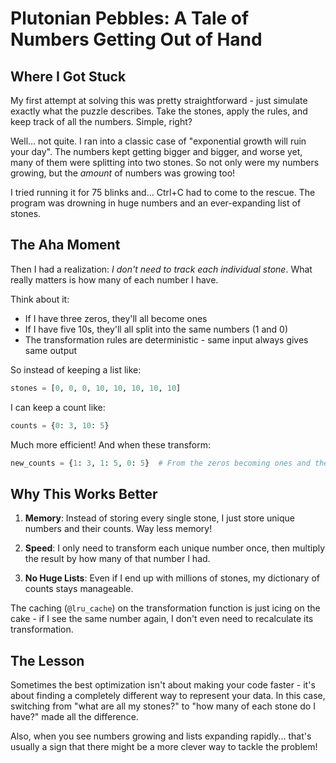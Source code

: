 # Plutonian Pebbles: A Tale of Numbers Getting Out of Hand

## Where I Got Stuck

My first attempt at solving this was pretty straightforward - just simulate exactly what the puzzle describes. Take the stones, apply the rules, and keep track of all the numbers. Simple, right?

Well... not quite. I ran into a classic case of "exponential growth will ruin your day". The numbers kept getting bigger and bigger, and worse yet, many of them were splitting into two stones. So not only were my numbers growing, but the *amount* of numbers was growing too!

I tried running it for 75 blinks and... Ctrl+C had to come to the rescue. The program was drowning in huge numbers and an ever-expanding list of stones.

## The Aha Moment

Then I had a realization: *I don't need to track each individual stone*. What really matters is how many of each number I have.

Think about it:
- If I have three zeros, they'll all become ones
- If I have five 10s, they'll all split into the same numbers (1 and 0)
- The transformation rules are deterministic - same input always gives same output

So instead of keeping a list like:
```python
stones = [0, 0, 0, 10, 10, 10, 10, 10]
```

I can keep a count like:
```python
counts = {0: 3, 10: 5}
```

Much more efficient! And when these transform:
```python
new_counts = {1: 3, 1: 5, 0: 5}  # From the zeros becoming ones and the tens splitting
```

## Why This Works Better

1. **Memory**: Instead of storing every single stone, I just store unique numbers and their counts. Way less memory!

2. **Speed**: I only need to transform each unique number once, then multiply the result by how many of that number I had.

3. **No Huge Lists**: Even if I end up with millions of stones, my dictionary of counts stays manageable.

The caching (`@lru_cache`) on the transformation function is just icing on the cake - if I see the same number again, I don't even need to recalculate its transformation.

## The Lesson

Sometimes the best optimization isn't about making your code faster - it's about finding a completely different way to represent your data. In this case, switching from "what are all my stones?" to "how many of each stone do I have?" made all the difference.

Also, when you see numbers growing and lists expanding rapidly... that's usually a sign that there might be a more clever way to tackle the problem!